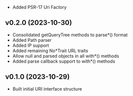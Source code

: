 * Added PSR-17 Uri Factory

## v0.2.0 (2023-10-30)
* Consolidated getQueryTree methods to parse*() format
* Added Path parser
* Added IP support
* Added remaining No*Trait URL traits
* Allow null and parsed objects in all with*() methods
* Added parse callback support to with*() methods

## v0.1.0 (2023-10-29)
* Built initial URI interface structure
